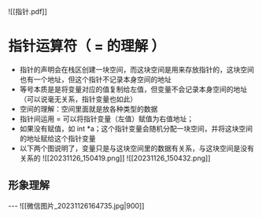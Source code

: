 ![[指针.pdf]]
# 指针运算符（   =  的理解 ）
- 指针的声明会在栈区创建一块空间，而这块空间是用来存放指针的，这块空间也有一个地址，但这个指针不记录本身空间的地址
- 等号本质是是将变量对应的值复制给左值，但变量不会记录本身空间的地址（可以说毫无关系，指针变量也如此）
- 空间的理解：空间里面就是放各种类型的数据
- 指针间运用 = 可以将指针变量（左值）赋值为右值地址；
- 如果没有赋值，如 int \*a；这个指针变量会随机分配一块空间，并将这块空间的地址赋给这个指针变量
- 以下两个图说明了，变量只是与这块空间里的数据有关系，与这块空间是没有关系的
![[20231126_150419.png]]
![[20231126_150432.png]]
## 形象理解
--- ![[微信图片_20231126164735.jpg|900]]

